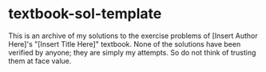 # textbook-sol-template

This is an archive of my solutions to the exercise problems of [Insert Author Here]'s "[Insert Title Here]" textbook.
None of the solutions have been verified by anyone; they are simply my attempts.
So do not think of trusting them at face value.
